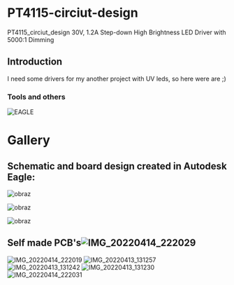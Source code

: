 # PT4115-circiut-design
PT4115_circiut_design 30V, 1.2A Step-down High Brightness LED Driver with 5000:1 Dimming

## Introduction
I need some drivers for my another project with UV leds, so here were are ;)

### Tools and others
![EAGLE](https://img.shields.io/badge/EAGLE-AUTODESK%20EAGLE-orange?logo=autodesk)


# Gallery
## Schematic and board design created in Autodesk Eagle:

![obraz](https://github.com/iikolodziej/PT4115-circiut-design/assets/118530880/be52d74e-ccfe-4c16-b303-957a70727e4b)

![obraz](https://github.com/iikolodziej/PT4115-circiut-design/assets/118530880/002059c9-58bf-4b10-89a1-0d69b5f65582)

![obraz](https://github.com/iikolodziej/PT4115-circiut-design/assets/118530880/a3b3bf9e-56d6-4b7c-925e-1b0dc6df91c0)

## Self made PCB's![IMG_20220414_222029](https://github.com/iikolodziej/PT4115-circiut-design/assets/118530880/6db38792-2deb-484f-99cc-8011fd515cb9)
![IMG_20220414_222019](https://github.com/iikolodziej/PT4115-circiut-design/assets/118530880/e17b908d-4c58-4bd5-aeba-6dcc3050fead)
![IMG_20220413_131257](https://github.com/iikolodziej/PT4115-circiut-design/assets/118530880/75cad407-442f-4cda-a8a3-f672debfa013)
![IMG_20220413_131242](https://github.com/iikolodziej/PT4115-circiut-design/assets/118530880/4edf7815-1784-4a3e-b36d-9e6aa7f17b6d)
![IMG_20220413_131230](https://github.com/iikolodziej/PT4115-circiut-design/assets/118530880/b882d5e4-6c25-4d2b-bc21-97e20d71e894)
![IMG_20220414_222031](https://github.com/iikolodziej/PT4115-circiut-design/assets/118530880/2f435c82-c269-4019-9c52-4ffc4b2df570)
